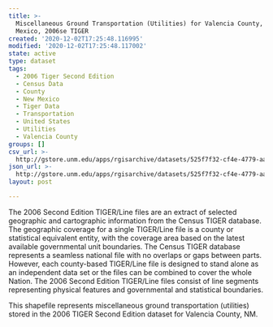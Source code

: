 ```yaml
---
title: >-
  Miscellaneous Ground Transportation (Utilities) for Valencia County, New
  Mexico, 2006se TIGER
created: '2020-12-02T17:25:48.116995'
modified: '2020-12-02T17:25:48.117002'
state: active
type: dataset
tags:
  - 2006 Tiger Second Edition
  - Census Data
  - County
  - New Mexico
  - Tiger Data
  - Transportation
  - United States
  - Utilities
  - Valencia County
groups: []
csv_url: >-
  http://gstore.unm.edu/apps/rgisarchive/datasets/525f7f32-cf4e-4779-aa28-dbb340d1fa48/tgr2006se_vale_lkc.derived.csv
json_url: >-
  http://gstore.unm.edu/apps/rgisarchive/datasets/525f7f32-cf4e-4779-aa28-dbb340d1fa48/tgr2006se_vale_lkc.derived.json
layout: post

---
```

The 2006 Second Edition TIGER/Line files are an extract of selected geographic and cartographic information from the Census TIGER database.  The geographic coverage for a single TIGER/Line file is a county or statistical equivalent entity, with the coverage area based on the latest available governmental unit boundaries. The Census TIGER database represents a seamless national file with no overlaps or gaps between parts.  However, each county-based TIGER/Line file is designed to stand alone as an independent data set or the files can be combined to cover the whole Nation.  The 2006 Second Edition  TIGER/Line files consist of line segments representing physical features and governmental and statistical boundaries.  

This shapefile represents miscellaneous ground transportation (utilities) stored in the 2006 TIGER Second Edition dataset for Valencia County, NM.
